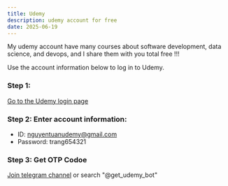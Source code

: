 ```yaml
---
title: Udemy
description: udemy account for free
date: 2025-06-19
---
```


My udemy account have many courses about software development, data science, and devops, and I share them with you total free !!!

Use the account information below to log in to Udemy.

### Step 1:

[Go to the Udemy login page](https://www.udemy.com)

### Step 2: Enter account information:

- ID: nguyentuanudemy@gmail.com
- Password: trang654321

### Step 3: Get OTP Codoe

[Join telegram channel](https://t.me/get_udemy_bot) or search "@get_udemy_bot"
